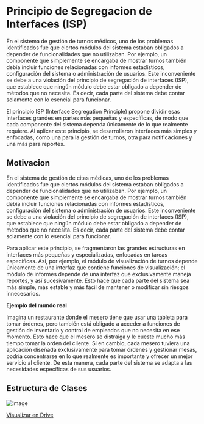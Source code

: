 # Principio de Segregacion de Interfaces (ISP)

En el sistema de gestión de turnos médicos, uno de los problemas identificados fue que ciertos módulos del sistema estaban obligados a depender de funcionalidades que no utilizaban. Por ejemplo, un componente que simplemente se encargaba de mostrar turnos también debía incluir funciones relacionadas con informes estadísticos, configuración del sistema o administración de usuarios. Este inconveniente se debe a una violación del principio de segregación de interfaces (ISP), que establece que ningún módulo debe estar obligado a depender de métodos que no necesita. Es decir, cada parte del sistema debe contar solamente con lo esencial para funcionar.

El principio ISP (Interface Segregation Principle) propone dividir esas interfaces grandes en partes más pequeñas y específicas, de modo que cada componente del sistema dependa únicamente de lo que realmente requiere. Al aplicar este principio, se desarrollaron interfaces más simples y enfocadas, como una para la gestión de turnos, otra para notificaciones y una más para reportes.

## Motivacion

En el sistema de gestión de citas médicas, uno de los problemas identificados fue que ciertos módulos del sistema estaban obligados a depender de funcionalidades que no utilizaban. Por ejemplo, un componente que simplemente se encargaba de mostrar turnos también debía incluir funciones relacionadas con informes estadísticos, configuración del sistema o administración de usuarios. Este inconveniente se debe a una violación del principio de segregación de interfaces (ISP), que establece que ningún módulo debe estar obligado a depender de métodos que no necesita. Es decir, cada parte del sistema debe contar solamente con lo esencial para funcionar.

Para aplicar este principio, se fragmentaron las grandes estructuras en interfaces más pequeñas y especializadas, enfocadas en tareas específicas. Así, por ejemplo, el módulo de visualización de turnos depende únicamente de una interfaz que contiene funciones de visualización; el módulo de informes depende de una interfaz que exclusivamente maneja reportes, y así sucesivamente. Esto hace que cada parte del sistema sea más simple, más estable y más fácil de mantener o modificar sin riesgos innecesarios.

**Ejemplo del mundo real**

Imagina un restaurante donde el mesero tiene que usar una tableta para tomar órdenes, pero también está obligado a acceder a funciones de gestión de inventario y control de empleados que no necesita en ese momento. Esto hace que el mesero se distraiga y le cueste mucho más tiempo tomar la orden del cliente. Si en cambio, cada mesero tuviera una aplicación diseñada exclusivamente para tomar órdenes y gestionar mesas, podría concentrarse en lo que realmente es importante y ofrecer un mejor servicio al cliente. De esta manera, cada parte del sistema se adapta a las necesidades específicas de sus usuarios.

## Estructura de Clases

![image](https://github.com/user-attachments/assets/4e2f1dba-f7cc-42d3-940b-489807887d58)

[Visualizar en Drive](https://drive.google.com/file/d/1NlxmEdCLyOSBsplyrHnyzZBI50YRTKuo/view?usp=sharing)



